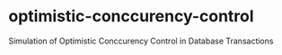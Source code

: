 # optimistic-conccurency-control
Simulation of Optimistic Conccurency Control in Database Transactions
